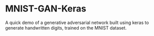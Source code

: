 # MNIST-GAN-Keras
A quick demo of a generative adversarial network built using keras to generate handwritten digits, trained on the MNIST dataset.
